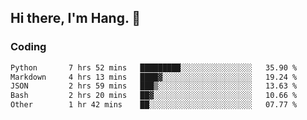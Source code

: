 ## Hi there, I'm Hang. 👋

### Coding

<!--START_SECTION:waka-->

```txt
Python       7 hrs 52 mins   █████████░░░░░░░░░░░░░░░░   35.90 %
Markdown     4 hrs 13 mins   ████▓░░░░░░░░░░░░░░░░░░░░   19.24 %
JSON         2 hrs 59 mins   ███▒░░░░░░░░░░░░░░░░░░░░░   13.63 %
Bash         2 hrs 20 mins   ██▓░░░░░░░░░░░░░░░░░░░░░░   10.66 %
Other        1 hr 42 mins    ██░░░░░░░░░░░░░░░░░░░░░░░   07.77 %
```

<!--END_SECTION:waka-->
